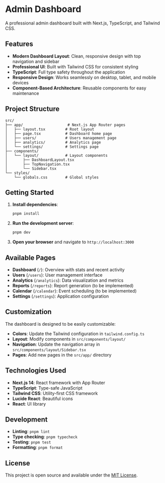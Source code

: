 # Admin Dashboard

A professional admin dashboard built with Next.js, TypeScript, and Tailwind CSS.

## Features

- **Modern Dashboard Layout**: Clean, responsive design with top navigation and sidebar
- **Professional UI**: Built with Tailwind CSS for consistent styling
- **TypeScript**: Full type safety throughout the application
- **Responsive Design**: Works seamlessly on desktop, tablet, and mobile devices
- **Component-Based Architecture**: Reusable components for easy maintenance

## Project Structure

```
src/
├── app/                    # Next.js App Router pages
│   ├── layout.tsx         # Root layout
│   ├── page.tsx           # Dashboard home page
│   ├── users/             # Users management page
│   ├── analytics/         # Analytics page
│   └── settings/          # Settings page
├── components/
│   └── layout/            # Layout components
│       ├── DashboardLayout.tsx
│       ├── TopNavigation.tsx
│       └── Sidebar.tsx
└── styles/
    └── globals.css        # Global styles
```

## Getting Started

1. **Install dependencies**:
   ```bash
   pnpm install
   ```

2. **Run the development server**:
   ```bash
   pnpm dev
   ```

3. **Open your browser** and navigate to `http://localhost:3000`

## Available Pages

- **Dashboard** (`/`): Overview with stats and recent activity
- **Users** (`/users`): User management interface
- **Analytics** (`/analytics`): Data visualization and metrics
- **Reports** (`/reports`): Report generation (to be implemented)
- **Calendar** (`/calendar`): Event scheduling (to be implemented)
- **Settings** (`/settings`): Application configuration

## Customization

The dashboard is designed to be easily customizable:

- **Colors**: Update the Tailwind configuration in `tailwind.config.ts`
- **Layout**: Modify components in `src/components/layout/`
- **Navigation**: Update the navigation array in `src/components/layout/Sidebar.tsx`
- **Pages**: Add new pages in the `src/app/` directory

## Technologies Used

- **Next.js 14**: React framework with App Router
- **TypeScript**: Type-safe JavaScript
- **Tailwind CSS**: Utility-first CSS framework
- **Lucide React**: Beautiful icons
- **React**: UI library

## Development

- **Linting**: `pnpm lint`
- **Type checking**: `pnpm typecheck`
- **Testing**: `pnpm test`
- **Formatting**: `pnpm format`

## License

This project is open source and available under the [MIT License](LICENSE).
